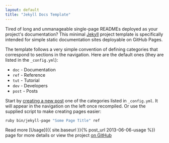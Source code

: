 ```yaml
---
layout: default
title: "Jekyll Docs Template"
---
```


<p class="lead">Tired of long and unmanageable single-page READMEs deployed as your project's documentation? This minimal <a href="http://jekyllrb.com/">Jekyll</a> project template is specifically intended for simple static documentation sites deployable on GitHub Pages.</p>

The template follows a very simple convention of defining categories that correspond to sections in the navigation. Here are the default ones (they are listed in the `_config.yml`):

- `doc` - Documentation
- `ref` - Reference
- `tut` - Tutorial
- `dev` - Developers
- `post` - Posts

Start by [creating a new post](http://jekyllrb.com/docs/posts/) one of the categories listed in `_config.yml`. It will appear in the navigation on the left once recompiled. Or use the supplied script to make creating pages easier:

```bash
ruby bin/jekyll-page "Some Page Title" ref
```

Read more [Usage]({{ site.baseurl }}{% post_url 2013-06-06-usage %}) page for more details or view the project [on GitHub](https://github.com/bruth/jekyll-docs-template/)
